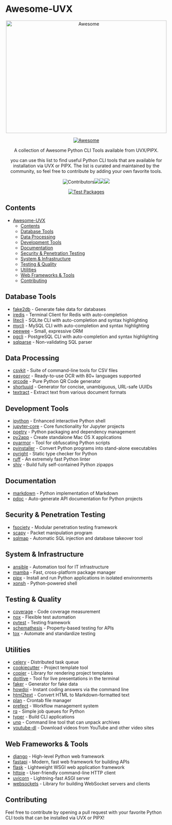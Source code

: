 # Awesome-UVX

<div align="center">
	<img width="500" height="350" src="https://github.com/sindresorhus/awesome/raw/main/media/logo.svg" alt="Awesome">

[![Awesome](https://awesome.re/badge.svg)](https://awesome.re)

A collection of Awesome Python CLI Tools available from UVX/PIPX.

you can use this list to find useful Python CLI tools that are available for installation via UVX or
PIPX. The list is curated and maintained by the community, so feel free to contribute by adding your
own favorite tools.

![Contributors](https://img.shields.io/github/contributors/carlosferreyra/awesome-uvx)![](https://img.shields.io/github/license/carlosferreyra/awesome-uvx)![](https://badges.pufler.dev/visits/carlosferreyra/awesome-uvx)![](https://img.shields.io/github/stars/carlosferreyra/awesome-uvx)

[![Test Packages](https://github.com/carlosferreyra/awesome-uvx/actions/workflows/ci.yml/badge.svg)](https://github.com/carlosferreyra/awesome-uvx/actions/workflows/ci.yml)

</div>

## Contents

- [Awesome-UVX](#awesome-uvx)
  - [Contents](#contents)
  - [Database Tools](#database-tools)
  - [Data Processing](#data-processing)
  - [Development Tools](#development-tools)
  - [Documentation](#documentation)
  - [Security \& Penetration Testing](#security--penetration-testing)
  - [System \& Infrastructure](#system--infrastructure)
  - [Testing \& Quality](#testing--quality)
  - [Utilities](#utilities)
  - [Web Frameworks \& Tools](#web-frameworks--tools)
  - [Contributing](#contributing)

## Database Tools

- [fake2db](https://github.com/emirozer/fake2db) - Generate fake data for databases
- [iredis](https://github.com/laixintao/iredis) - Terminal Client for Redis with auto-completion
- [litecli](https://litecli.com/) - SQLite CLI with auto-completion and syntax highlighting
- [mycli](https://www.mycli.net/) - MySQL CLI with auto-completion and syntax highlighting
- [peewee](http://docs.peewee-orm.com/) - Small, expressive ORM
- [pgcli](https://www.pgcli.com/) - PostgreSQL CLI with auto-completion and syntax highlighting
- [sqlparse](https://github.com/andialbrecht/sqlparse) - Non-validating SQL parser

## Data Processing

- [csvkit](https://csvkit.readthedocs.io/) - Suite of command-line tools for CSV files
- [easyocr](https://www.jaided.ai/easyocr/) - Ready-to-use OCR with 80+ languages supported
- [qrcode](https://github.com/lincolnloop/python-qrcode) - Pure Python QR Code generator
- [shortuuid](https://github.com/skorokithakis/shortuuid) - Generator for concise, unambiguous,
  URL-safe UUIDs
- [textract](https://textract.readthedocs.io/) - Extract text from various document formats

## Development Tools

- [ipython](https://ipython.org/) - Enhanced interactive Python shell
- [jupyter-core](https://jupyter.org/) - Core functionality for Jupyter projects
- [poetry](https://python-poetry.org/) - Python packaging and dependency management
- [py2app](https://py2app.readthedocs.io/) - Create standalone Mac OS X applications
- [pyarmor](https://pyarmor.dashingsoft.com/) - Tool for obfuscating Python scripts
- [pyinstaller](https://www.pyinstaller.org/) - Convert Python programs into stand-alone executables
- [pyright](https://github.com/microsoft/pyright) - Static type checker for Python
- [ruff](https://github.com/astral-sh/ruff) - An extremely fast Python linter
- [shiv](https://github.com/linkedin/shiv) - Build fully self-contained Python zipapps

## Documentation

- [markdown](https://python-markdown.github.io/) - Python implementation of Markdown
- [pdoc](https://pdoc.dev/) - Auto-generate API documentation for Python projects

## Security & Penetration Testing

- [fsociety](https://github.com/fsociety-team/fsociety) - Modular penetration testing framework
- [scapy](https://scapy.net/) - Packet manipulation program
- [sqlmap](https://sqlmap.org/) - Automatic SQL injection and database takeover tool

## System & Infrastructure

- [ansible](https://www.ansible.com/) - Automation tool for IT infrastructure
- [mamba](https://github.com/mamba-org/mamba) - Fast, cross-platform package manager
- [pipx](https://pypa.github.io/pipx/) - Install and run Python applications in isolated
  environments
- [xonsh](https://xon.sh/) - Python-powered shell

## Testing & Quality

- [coverage](https://coverage.readthedocs.io/) - Code coverage measurement
- [nox](https://nox.thea.codes/) - Flexible test automation
- [pytest](https://docs.pytest.org/) - Testing framework
- [schemathesis](https://schemathesis.readthedocs.io/) - Property-based testing for APIs
- [tox](https://tox.wiki/) - Automate and standardize testing

## Utilities

- [celery](https://docs.celeryq.dev/) - Distributed task queue
- [cookiecutter](https://cookiecutter.readthedocs.io/) - Project template tool
- [copier](https://copier.readthedocs.io/) - Library for rendering project templates
- [doitlive](https://doitlive.readthedocs.io/) - Tool for live presentations in the terminal
- [faker](https://faker.readthedocs.io/) - Generator for fake data
- [howdoi](https://github.com/gleitz/howdoi) - Instant coding answers via the command line
- [html2text](https://github.com/Alir3z4/html2text/) - Convert HTML to Markdown-formatted text
- [plan](https://github.com/fengsp/plan) - Crontab file manager
- [prefect](https://www.prefect.io/) - Workflow management system
- [rq](https://python-rq.org/) - Simple job queues for Python
- [typer](https://typer.tiangolo.com/) - Build CLI applications
- [unp](https://github.com/mitsuhiko/unp) - Command line tool that can unpack archives
- [youtube-dl](https://youtube-dl.org/) - Download videos from YouTube and other video sites

## Web Frameworks & Tools

- [django](https://www.djangoproject.com/) - High-level Python web framework
- [fastapi](https://fastapi.tiangolo.com/) - Modern, fast web framework for building APIs
- [flask](https://flask.palletsprojects.com/) - Lightweight WSGI web application framework
- [httpie](https://httpie.io/) - User-friendly command-line HTTP client
- [uvicorn](https://www.uvicorn.org/) - Lightning-fast ASGI server
- [websockets](https://github.com/aaugustin/websockets) - Library for building WebSocket servers and
  clients

## Contributing

Feel free to contribute by opening a pull request with your favorite Python CLI tools that can be
installed via UVX or PIPX!
